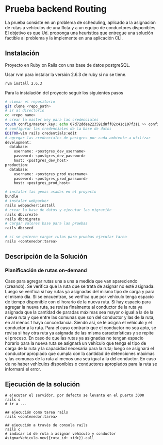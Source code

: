 # Prueba backend Routing

La prueba consiste en un problema de scheduling, aplicado a la asignación de rutas a
vehículos de una flota y a un equipo de conductores disponibles. El objetivo es que Ud.
proponga una heurística que entregue una solución factible al problema y la implemente en una
aplicación CLI.

## Instalación
Proyecto en Ruby on Rails con una base de datos postgreSQL.

Usar rvm para instalar la versión 2.6.3 de ruby si no se tiene.
```bash
rvm install 2.6.3
```
Para la instalación del proyecto seguir los siguientes pasos

```bash
# clonar el repositorio
git clone <repo_path>
# ir al directorio
cd <repo_name>
# crear la master key para las credenciales
touch config/master.key; echo 07d72ddea223591d8ff02c41c107f311 >> config/master.key
# configurar las credenciales de la base de datos
EDITOR=vim rails credentials:edit
# agregar las credenciales de postgres por cada ambiente a utilizar
development:
  database:
    username: <postgres_dev_username>
    password: <postgres_dev_password>
    host: <postgres_dev_host>
production:
  database:
    username: <postgres_prod_username>
    password: <postgres_prod_password>
    host: <postgres_prod_host>

# instalar las gemas usadas en el proyecto
bundle
# instalar webpacker
rails webpacker:install
# crear la base de datos y ejecutar las migración
rails db:create
rails db:migrate
# cargar valores base para las pruebas
rails db:seed

# si se quieren cargar rutas para pruebas ejecutar tarea
rails <contenedor:tarea>

```

## Descripción de la Solución

### Planificación de rutas on-demand
Caso para agregar rutas una a una a medida que van apareciendo (creando).
Se verifica que la ruta que se trata de asignar no esté asignada. 
Luego se verifica si hay rutas ya asignadas del mismo tipo de carga y para el mismo día.
Si se encuentran, se verifica que por vehículo tenga espacio de tiempo disponible con el horario de la nueva ruta. Si hay espacio para agregar la nueva ruta, se revisa finalmente al conductor de la ruta ya asignada que la cantidad de paradas máximas sea mayor o igual a la de la nueva ruta y que entre las comunas que son del conductor y las de la ruta, en al menos 1 haya concordancia. Siendo así, se le asigna el vehículo y el conductor a la ruta. Para el caso contrario que el conductor no sea apto, se revisa si hay otra ruta ya asignada de las misma características y se repite el proceso.
En caso de que las rutas ya asignadas no tengan espacio horario para la nueva ruta se asignará un vehículo que tenga el tipo de carga de la ruta y la capacidad necesaria para la ruta; luego se asignará el conductor apropiado que cumpla con la cantidad de detenciones máximas y las comunas de la ruta al menos una sea igual a la del conductor.
En caso de no haber vehículos disponibles o conductores apropiados para la ruta se informará el error.


## Ejecución de la solución

```rails
# ejecutar el servidor, por defecto se levanta en el puerto 3000
rails s 
# ir a ...

## ejecución como tarea rails
rails <contenedor:tarea>

## ejecución a través de consola rails
rails c
# indicar id de ruta a asignar vehículo y conductor
AsignarVehiculo.new({ruta_id: <id>}).call
```